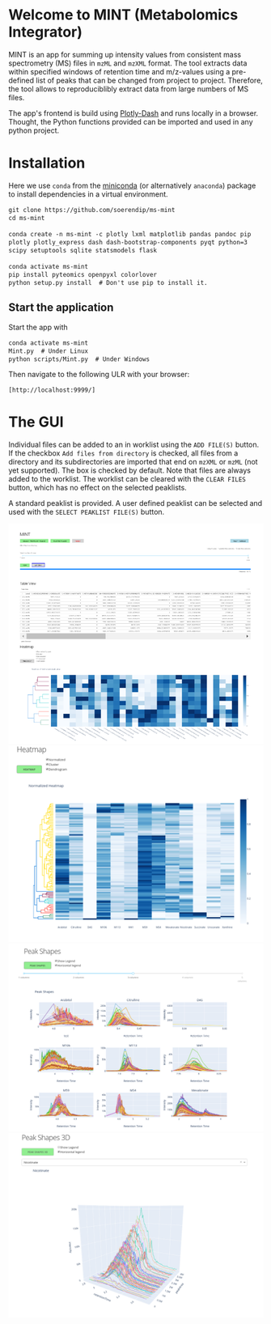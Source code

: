 # Welcome to MINT (Metabolomics Integrator)

MINT is an app for summing up intensity values from consistent mass spectrometry (MS) files in `mzML` and `mzXML` format. The tool extracts data within specified windows of retention time and m/z-values using a pre-defined list of peaks that can be changed from project to project. Therefore, the tool allows to reproduciblibly extract data from large numbers of MS files.

The app's frontend is build using [Plotly-Dash](https://plot.ly/dash/) and runs locally in a browser. Thought, the Python functions provided can be imported and used in any python project.


# Installation

Here we use `conda` from the [miniconda](https://conda.io/en/latest/miniconda.html) (or alternatively `anaconda`) package to install dependencies in a virtual environment.

    git clone https://github.com/soerendip/ms-mint
    cd ms-mint

    conda create -n ms-mint -c plotly lxml matplotlib pandas pandoc pip plotly plotly_express dash dash-bootstrap-components pyqt python=3 scipy setuptools sqlite statsmodels flask

    conda activate ms-mint
    pip install pyteomics openpyxl colorlover
    python setup.py install  # Don't use pip to install it.


## Start the application

Start the app with

    conda activate ms-mint
    Mint.py  # Under Linux
    python scripts/Mint.py  # Under Windows

Then navigate to the following ULR with your browser:

    [http://localhost:9999/]


# The GUI
Individual files can be added to an in worklist using the `ADD FILE(S)` button. If the checkbox `Add files from directory` is checked, all files from a directory and its subdirectories are imported that end on `mzXML` or `mzML` (not yet supported). The box is checked by default. Note that files are always added to the worklist. The worklist can be cleared with the `CLEAR FILES` button, which has no effect on the selected peaklists.

A standard peaklist is provided. A user defined peaklist can be selected and used with the `SELECT PEAKLIST FILE(S)` button.

![Demo Image](./image/mint1.png "Demo image")
![Demo Image](./image/mint2.png "Demo image")
![Demo Image](./image/mint3.png "Demo image")
![Demo Image](./image/mint4.png "Demo image")

